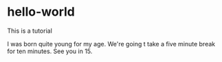 # hello-world
This is a tutorial

I was born quite young for my age.
We're going t take a five minute break for ten minutes.
See you in 15.
